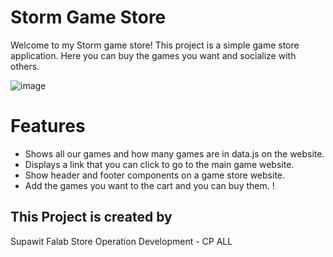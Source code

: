 # Storm Game Store

Welcome to my Storm game store!
This project is a simple game store application. Here you can buy the games you want and socialize with others.

![image](https://github.com/polylikz/MiniProject_StormGameShop/assets/168175030/86609634-6f0a-4494-af8e-e84fd469c77a)


# Features
- Shows all our games and how many games are in data.js on the website.
- Displays a link that you can click to go to the main game website.
- Show header and footer components on a game store website.
- Add the games you want to the cart and you can buy them. !



## This Project is created by
Supawit Falab
Store Operation Development - CP ALL



